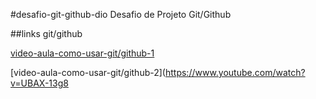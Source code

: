 #desafio-git-github-dio
Desafio de Projeto Git/Github 

##links git/github

[video-aula-como-usar-git/github-1](https://www.youtube.com/watch?v=DqTITcMq68k&t=14s)

[video-aula-como-usar-git/github-2](https://www.youtube.com/watch?v=UBAX-13g8

